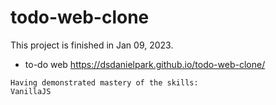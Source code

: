 # todo-web-clone
This project is finished in Jan 09, 2023.
- to-do web
https://dsdanielpark.github.io/todo-web-clone/

```
Having demonstrated mastery of the skills:
VanillaJS
```
